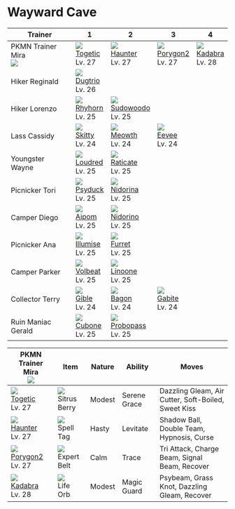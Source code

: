 # Wayward Cave

Trainer                        | 1                                   | 2                                   | 3                                   | 4
---                            | ---                                 | ---                                 | ---                                 | ---
PKMN Trainer Mira<br>![][mira] | ![][176]<br> [Togetic]<br> Lv. 27   | ![][093]<br> [Haunter]<br> Lv. 27   | ![][233]<br> [Porygon2]<br> Lv. 27  | ![][064]<br> [Kadabra]<br> Lv. 28
Hiker Reginald                 | ![][051]<br> [Dugtrio]<br> Lv. 26
Hiker Lorenzo                  | ![][111]<br> [Rhyhorn]<br> Lv. 25   | ![][185]<br> [Sudowoodo]<br> Lv. 25
Lass Cassidy                   | ![][300]<br> [Skitty]<br> Lv. 24    | ![][052]<br> [Meowth]<br> Lv. 24    | ![][133]<br> [Eevee]<br> Lv. 24
Youngster Wayne                | ![][294]<br> [Loudred]<br> Lv. 25   | ![][020]<br> [Raticate]<br> Lv. 25
Picnicker Tori                 | ![][054]<br> [Psyduck]<br> Lv. 25   | ![][030]<br> [Nidorina]<br> Lv. 25
Camper Diego                   | ![][190]<br> [Aipom]<br> Lv. 25     | ![][033]<br> [Nidorino]<br> Lv. 25
Picnicker Ana                  | ![][314]<br> [Illumise]<br> Lv. 25  | ![][162]<br> [Furret]<br> Lv. 25
Camper Parker                  | ![][313]<br> [Volbeat]<br> Lv. 25   | ![][264]<br> [Linoone]<br> Lv. 25
Collector Terry                | ![][443]<br> [Gible]<br> Lv. 24     | ![][371]<br> [Bagon]<br> Lv. 24     | ![][444]<br> [Gabite]<br> Lv. 24
Ruin Maniac Gerald             | ![][104]<br> [Cubone]<br> Lv. 25    | ![][476]<br> [Probopass]<br> Lv. 25

PKMN Trainer Mira<br>![][mira]     | Item                               | Nature | Ability      | Moves
---                                | ---                                | ---    | ---          | ---
![][176]<br> [Togetic]<br> Lv. 27  | ![][sitrus-berry]<br> Sitrus Berry | Modest | Serene Grace | Dazzling Gleam, Air Cutter, Soft-Boiled, Sweet Kiss
![][093]<br> [Haunter]<br> Lv. 27  | ![][spell-tag]<br> Spell Tag       | Hasty  | Levitate     | Shadow Ball, Double Team, Hypnosis, Curse
![][233]<br> [Porygon2]<br> Lv. 27 | ![][expert-belt]<br> Expert Belt   | Calm   | Trace        | Tri Attack, Charge Beam, Signal Beam, Recover
![][064]<br> [Kadabra]<br> Lv. 28  | ![][life-orb]<br> Life Orb         | Modest | Magic Guard  | Psybeam, Grass Knot, Dazzling Gleam, Recover

[Raticate]: ../../pokemon_changes/020/
[Nidorina]: ../../pokemon_changes/030/
[Nidorino]: ../../pokemon_changes/033/
[Dugtrio]: ../../pokemon_changes/051/
[Meowth]: ../../pokemon_changes/052/
[Psyduck]: ../../pokemon_changes/054/
[Kadabra]: ../../pokemon_changes/064/
[Haunter]: ../../pokemon_changes/093/
[Cubone]: ../../pokemon_changes/104/
[Rhyhorn]: ../../pokemon_changes/111/
[Eevee]: ../../pokemon_changes/133/
[Furret]: ../../pokemon_changes/162/
[Togetic]: ../../pokemon_changes/176/
[Sudowoodo]: ../../pokemon_changes/185/
[Aipom]: ../../pokemon_changes/190/
[Porygon2]: ../../pokemon_changes/233/
[Linoone]: ../../pokemon_changes/264/
[Loudred]: ../../pokemon_changes/294/
[Skitty]: ../../pokemon_changes/300/
[Volbeat]: ../../pokemon_changes/313/
[Illumise]: ../../pokemon_changes/314/
[Bagon]: ../../pokemon_changes/371/
[Gible]: ../../pokemon_changes/443/
[Gabite]: ../../pokemon_changes/444/
[Probopass]: ../../pokemon_changes/476/
[expert-belt]: ../img/items/expert-belt.png
[life-orb]: ../img/items/life-orb.png
[sitrus-berry]: ../img/items/sitrus-berry.png
[spell-tag]: ../img/items/spell-tag.png
[020]: ../img/pokemon/020.png
[030]: ../img/pokemon/030.png
[033]: ../img/pokemon/033.png
[051]: ../img/pokemon/051.png
[052]: ../img/pokemon/052.png
[054]: ../img/pokemon/054.png
[064]: ../img/pokemon/064.png
[093]: ../img/pokemon/093.png
[104]: ../img/pokemon/104.png
[111]: ../img/pokemon/111.png
[133]: ../img/pokemon/133.png
[162]: ../img/pokemon/162.png
[176]: ../img/pokemon/176.png
[185]: ../img/pokemon/185.png
[190]: ../img/pokemon/190.png
[233]: ../img/pokemon/233.png
[264]: ../img/pokemon/264.png
[294]: ../img/pokemon/294.png
[300]: ../img/pokemon/300.png
[313]: ../img/pokemon/313.png
[314]: ../img/pokemon/314.png
[371]: ../img/pokemon/371.png
[443]: ../img/pokemon/443.png
[444]: ../img/pokemon/444.png
[476]: ../img/pokemon/476.png
[mira]: ../img/trainer/mira.png
